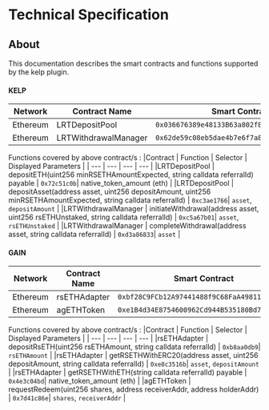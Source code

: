 # Technical Specification

## About

This documentation describes the smart contracts and functions supported by the kelp plugin.

#### KELP

| Network | Contract Name | Smart Contract                               |
| ------- | ------------- | -------------------------------------------- |
| Ethereum  | LRTDepositPool    | `0x036676389e48133B63a802f8635AD39E752D375D` |
| Ethereum  | LRTWithdrawalManager    | `0x62de59c08eb5dae4b7e6f7a8cad3006d6965ec16` |


Functions covered by above contract/s :
|Contract | Function | Selector | Displayed Parameters |
| --- | --- | --- | --- |
|LRTDepositPool | depositETH(uint256 minRSETHAmountExpected, string calldata referralId) payable | `0x72c51c0b`| native_token_amount (eth) |
|LRTDepositPool | depositAsset(address asset, uint256 depositAmount, uint256 minRSETHAmountExpected, string calldata referralId) | `0xc3ae1766`| `asset`, `depositAmount` |
|LRTWithdrawalManager | initiateWithdrawal(address asset, uint256 rsETHUnstaked, string calldata referralId) | `0xc5a67b01`| `asset`, `rsETHUnstaked` |
|LRTWithdrawalManager | completeWithdrawal(address asset, string calldata referralId) | `0xd3a86833`| `asset` |


#### GAIN

| Network | Contract Name | Smart Contract                                   |
| ------- | ------------- | ------------------------------------------------ |
| Ethereum  | rsETHAdapter    | `0xbf28C9FCb12A97441488f9C68FaA49811a98688a` |
| Ethereum  | agETHToken    | `0xe1B4d34E8754600962Cd944B535180Bd758E6c2e`   |


Functions covered by above contract/s :
|Contract | Function | Selector | Displayed Parameters |
| --- | --- | --- | --- |
|rsETHAdapter | depositRsETH(uint256 rsETHAmount, string calldata referralId) | `0xb8aa0db9`| `rsETHAmount` |
|rsETHAdapter | getRSETHWithERC20(address asset, uint256 depositAmount, string calldata referralId) | `0xe8c3516b`| `asset`, `depositAmount` |
|rsETHAdapter | getRSETHWithETH(string calldata referralId) payable | `0x4e3c04bd`| native_token_amount (eth) |
|agETHToken | requestRedeem(uint256 shares, address receiverAddr, address holderAddr) | `0x7d41c86e`| `shares`, `receiverAddr` |
